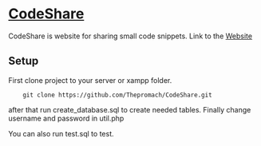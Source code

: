 [CodeShare](http://codeshare.gwiddle.co.uk)
===



CodeShare is website for sharing small code snippets. Link to the [Website](http://codeshare.gwiddle.co.uk)

## Setup

First clone project to your server or xampp folder.
```
    git clone https://github.com/Thepromach/CodeShare.git
```

after that run create_database.sql to create needed tables.
Finally change username and password in util.php 

You can also run test.sql to test.
